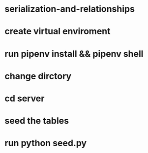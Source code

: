 # serialization-and-relationships

# create virtual enviroment
# run pipenv install && pipenv shell

# change dirctory 
 # cd server
 # seed the tables 
 # run python seed.py